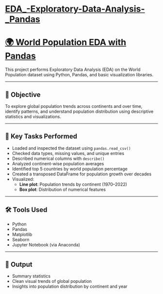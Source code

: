 # [EDA_-Exploratory-Data-Analysis-_Pandas](https://github.com/NishaSoni-Analyst/EDA_-Exploratory-Data-Analysis-_Pandas/blob/main/EDAinPandas.ipynb)
# [🌍 World Population EDA with Pandas](https://github.com/NishaSoni-Analyst/EDA_-Exploratory-Data-Analysis-_Pandas/blob/main/EDAinPandas.ipynb)

This project performs Exploratory Data Analysis (EDA) on the World Population dataset using Python, Pandas, and basic visualization libraries.

---

## 🎯 Objective

To explore global population trends across continents and over time, identify patterns, and understand population distribution using descriptive statistics and visualizations.

---

## 📌 Key Tasks Performed

- Loaded and inspected the dataset using `pandas.read_csv()`
- Checked data types, missing values, and unique entries
- Described numerical columns with `describe()`
- Analyzed continent-wise population averages
- Identified top 5 countries by world population percentage
- Created a transposed DataFrame for population growth over decades
- Visualized:
  - **Line plot**: Population trends by continent (1970–2022)
  - **Box plot**: Distribution of numerical features

---

## 🛠️ Tools Used

- Python
- Pandas
- Matplotlib
- Seaborn
- Jupyter Notebook (via Anaconda)

---

## 📁 Output

- Summary statistics
- Clean visual trends of global population
- Insights into population distribution by continent and year

